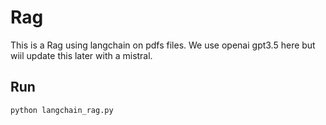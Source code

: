 # Rag

This is a Rag using langchain on pdfs files. We use openai gpt3.5 here but wiil update this later with a mistral.

## Run 

```
python langchain_rag.py 
```